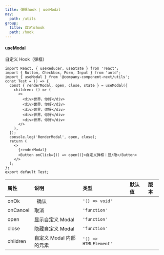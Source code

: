 ```yaml
---
title: 弹框hook | useModal
nav:
  path: /utils
group:
  title: 自定义hook
  path: /hook
---
```


#### useModal

自定义 Hook（弹框）

```tsx
import React, { useReducer, useState } from 'react';
import { Button, Checkbox, Form, Input } from 'antd';
import { useModal } from '@company-component-next/utils';
const Test = () => {
  const { renderModal, open, close, state } = useModal({
    children: () => (
      <>
        <div>世界，你好</div>
        <div>世界，你好</div>
        <div>世界，你好</div>
        <div>世界，你好</div>
        <div>世界，你好</div>
      </>
    ),
  });
  console.log('RenderModal', open, close);
  return (
    <>
      {renderModal}
      <Button onClick={() => open()}>自定义弹框：显/隐</Button>
    </>
  );
};
export default Test;
```

| 属性     | 说明                    | 类型                  | 默认值   | 版本 |
| :------- | :---------------------- | :-------------------- | :------- | :--- |
| onOk     |   确认                  | `'() => void'`        |
| onCancel | 取消                    | `'function'`          |          |      |
| open     | 显示自定义 Modal        | `'function'`          |          |      |
| close    | 隐藏自定义 Modal        | `'function'`          |          |      |
| children | 自定义 Modal 内部的元素 | `'() => HTMLElement'` |          |      |
